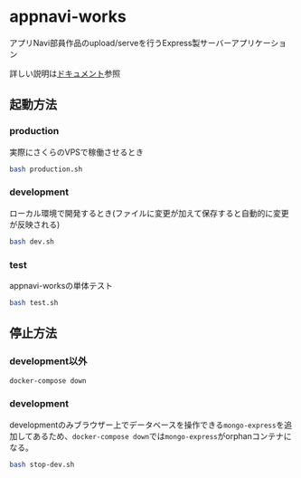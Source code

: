 # appnavi-works

アプリNavi部員作品のupload/serveを行うExpress製サーバーアプリケーション

詳しい説明は[ドキュメント](docs/index.md)参照

## 起動方法

### production

実際にさくらのVPSで稼働させるとき

```sh
bash production.sh
```

### development

ローカル環境で開発するとき(ファイルに変更が加えて保存すると自動的に変更が反映される)

```sh
bash dev.sh
```

### test

appnavi-worksの単体テスト

```sh
bash test.sh
```

## 停止方法

### development以外

```sh
docker-compose down
```

### development

developmentのみブラウザー上でデータベースを操作できる`mongo-express`を追加してあるため、`docker-compose down`では`mongo-express`がorphanコンテナになる。

```sh
bash stop-dev.sh
```
